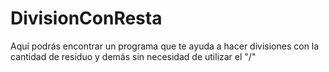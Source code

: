 # DivisionConResta
Aquí podrás encontrar un programa que te ayuda a hacer divisiones con la cantidad de residuo y demás sin necesidad de utilizar el "/"

